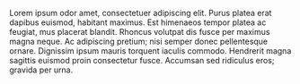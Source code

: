 Lorem ipsum odor amet, consectetuer adipiscing elit. Purus platea erat dapibus euismod, habitant maximus. Est himenaeos tempor platea ac feugiat, mus placerat blandit. Rhoncus volutpat dis fusce per maximus magna neque. Ac adipiscing pretium; nisi semper donec pellentesque ornare. Dignissim ipsum mauris torquent iaculis commodo. Hendrerit magna sagittis euismod proin consectetur fusce. Accumsan sed ridiculus eros; gravida per urna.
